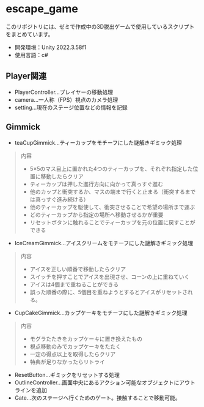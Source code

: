 # escape_game
このリポジトリには、ゼミで作成中の3D脱出ゲームで使用しているスクリプトをまとめています。
- 開発環境：Unity 2022.3.58f1
- 使用言語：c#

## Player関連
- PlayerController...プレイヤーの移動処理
- camera...一人称（FPS）視点のカメラ処理
- setting...現在のステージ位置などの情報を記録

## Gimmick
- teaCupGimmick...ティーカップをモチーフにした謎解きギミック処理
>内容
>- 5×5のマス目上に置かれた4つのティーカップを、それぞれ指定した位置に移動したらクリア
>- ティーカップは押した進行方向に向かって真っすぐ進む
>- 他のカップと衝突するか、マスの端まで行くと止まる（衝突するまでは真っすぐ進み続ける）
>- 他のティーカップを駆使して、衝突させることで希望の場所まで運ぶ
>- どのティーカップから指定の場所へ移動させるかが重要
>- リセットボタンに触れることでティーカップを元の位置に戻すことができる

- IceCreamGimmick...アイスクリームをモチーフにした謎解きギミック処理
>内容
>- アイスを正しい順番で移動したらクリア
>- スイッチを押すことでアイスを出現させ、コーンの上に重ねていく
>- アイスは4個まで重ねることができる
>- 誤った順番の際に、5個目を重ねようとするとアイスがリセットされる。

- CupCakeGimmick...カップケーキをモチーフにした謎解きギミック処理
>内容
>- モグラたたきをカップケーキに置き換えたもの
>- 視点移動のみでカップケーキをたたく
>- 一定の得点以上を取得したらクリア
>- 特典が足りなかったらリトライ

- ResetButton...ギミックをリセットする処理
- OutlineController...画面中央にあるアクション可能なオブジェクトにアウトラインを追加
- Gate...次のステージへ行くためのゲート。接触することで移動可能。

